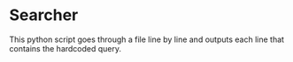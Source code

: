 # Searcher
This python script goes through a file line by line and outputs each line that contains the hardcoded query.
